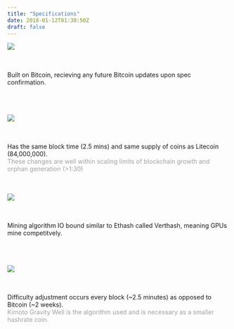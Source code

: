 ```yaml
---
title: "Specifications"
date: 2018-01-12T01:30:50Z
draft: false
---
```


<style type="text/css">
 img {
  max-width: 53px;
 }
</style>

<div class="specsBox">
<img src="../images/bitcoin.png">

<br><br>
Built on Bitcoin, recieving any future Bitcoin updates upon spec confirmation.
<br><br>
<br><br>
</div>

<div class="specsBox">
<img src="../images/litecoin.png">

<br><br>
Has the same block time (2.5 mins) and same supply of coins as Litecoin (84,000,000).
<span style="opacity: 0.4; display: block;">These changes are well within scaling limits of blockchain growth and orphan generation (>1:30)</span>
<br><br>
</div>


<div class="specsBox">
<img src="../images/ethereum.png">

<br><br>
Mining algorithm IO bound similar to Ethash called Verthash, meaning GPUs mine competitvely.
<br><br>
<br><br>
</div>


<div class="specsBox">
<img src="../images/kgw.png">

<br><br>
Difficulty adjustment occurs every block (~2.5 minutes) as opposed to Bitcoin (~2 weeks).
<span style="opacity: 0.4; display: block;">Kimoto Gravity Well is the algorithm used and is necessary as a smaller hashrate coin.</span>
<br><br>
<br><br>
</div>






